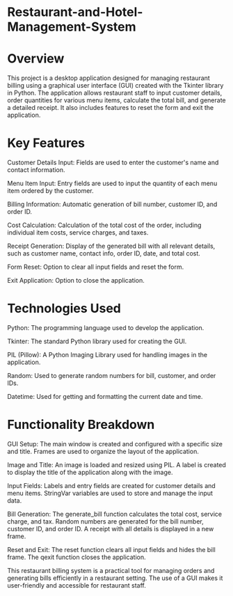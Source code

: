 # Restaurant-and-Hotel-Management-System
# Overview

This project is a desktop application designed for managing restaurant billing using a graphical user interface (GUI) created with the Tkinter library in Python. The application allows restaurant staff to input customer details, order quantities for various menu items, calculate the total bill, and generate a detailed receipt. It also includes features to reset the form and exit the application.

# Key Features

Customer Details Input: Fields are used to enter the customer's name and contact information.

Menu Item Input: Entry fields are used to input the quantity of each menu item ordered by the customer.

Billing Information: Automatic generation of bill number, customer ID, and order ID.

Cost Calculation: Calculation of the total cost of the order, including individual item costs, service charges, and taxes.

Receipt Generation: Display of the generated bill with all relevant details, such as customer name, contact info, order ID, date, and total cost.

Form Reset: Option to clear all input fields and reset the form.

Exit Application: Option to close the application.

# Technologies Used

Python: The programming language used to develop the application.

Tkinter: The standard Python library used for creating the GUI.

PIL (Pillow): A Python Imaging Library used for handling images in the application.

Random: Used to generate random numbers for bill, customer, and order IDs.

Datetime: Used for getting and formatting the current date and time.

# Functionality Breakdown

GUI Setup:
The main window is created and configured with a specific size and title.
Frames are used to organize the layout of the application.

Image and Title:
An image is loaded and resized using PIL.
A label is created to display the title of the application along with the image.

Input Fields:
Labels and entry fields are created for customer details and menu items.
StringVar variables are used to store and manage the input data.

Bill Generation:
The generate_bill function calculates the total cost, service charge, and tax.
Random numbers are generated for the bill number, customer ID, and order ID.
A receipt with all details is displayed in a new frame.

Reset and Exit:
The reset function clears all input fields and hides the bill frame.
The qexit function closes the application.

This restaurant billing system is a practical tool for managing orders and generating bills efficiently in a restaurant setting. The use of a GUI makes it user-friendly and accessible for restaurant staff.







